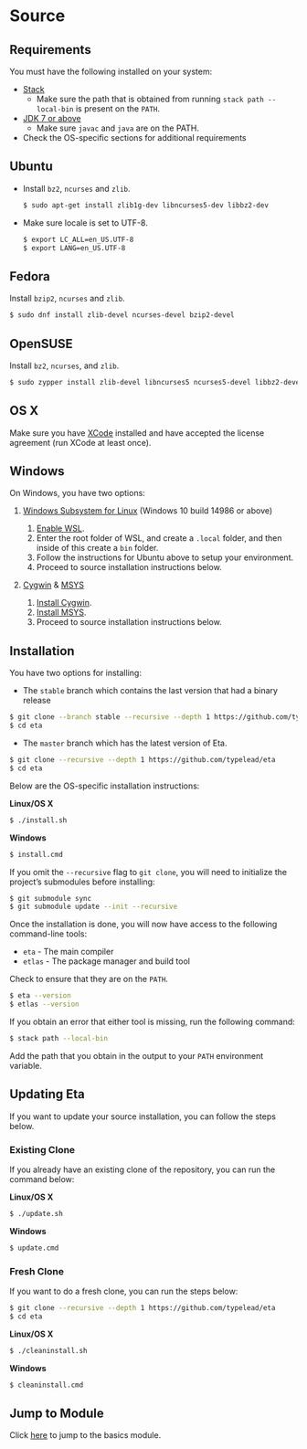 # Source

## Requirements

You must have the following installed on your system:

- [Stack](https://docs.haskellstack.org/en/stable/README)
    - Make sure the path that is obtained from running `stack path --local-bin` is present on the `PATH`.
- [JDK 7 or above](http://www.oracle.com/technetwork/java/javase/downloads/index.html)
    - Make sure `javac` and `java` are on the PATH.
- Check the OS-specific sections for additional requirements

## Ubuntu

-   Install `bz2`, `ncurses` and `zlib`.

    ```sh
    $ sudo apt-get install zlib1g-dev libncurses5-dev libbz2-dev
    ```

-   Make sure locale is set to UTF-8.

    ```sh
    $ export LC_ALL=en_US.UTF-8
    $ export LANG=en_US.UTF-8
    ```

## Fedora

Install `bzip2`, `ncurses` and `zlib`.

```sh
$ sudo dnf install zlib-devel ncurses-devel bzip2-devel
```

## OpenSUSE

Install `bz2`, `ncurses`, and `zlib`.

```sh
$ sudo zypper install zlib-devel libncurses5 ncurses5-devel libbz2-devel
```

## OS X

Make sure you have [XCode](https://developer.apple.com/xcode/) installed and
  have accepted the license agreement (run XCode at least once).

## Windows

On Windows, you have two options:

1.  [Windows Subsystem for Linux](https://msdn.microsoft.com/en-gb/commandline/wsl/about) (Windows 10 build 14986 or above)

    1. [Enable WSL](https://msdn.microsoft.com/en-gb/commandline/wsl/install_guide).
    2. Enter the root folder of WSL, and create a `.local` folder, and then inside of this create a `bin` folder.
    3. Follow the instructions for Ubuntu above to setup your environment.
    4. Proceed to source installation instructions below.

2.  [Cygwin](https://cygwin.com/index.html) & [MSYS](http://www.mingw.org/wiki/MSYS)

    1. [Install Cygwin](https://cygwin.com/install.html).
    2. [Install MSYS](http://www.mingw.org/wiki/MSYS).
    3. Proceed to source installation instructions below.

## Installation

You have two options for installing:

- The `stable` branch which contains the last version that had a binary release

```sh
$ git clone --branch stable --recursive --depth 1 https://github.com/typelead/eta
$ cd eta
```

- The `master` branch which has the latest version of Eta.

```sh
$ git clone --recursive --depth 1 https://github.com/typelead/eta
$ cd eta
```

Below are the OS-specific installation instructions:

**Linux/OS X**

```sh
$ ./install.sh
```

**Windows**

```sh
$ install.cmd
```

If you omit the `--recursive` flag to `git clone`, you will need to initialize the project’s submodules before installing:

```sh
$ git submodule sync
$ git submodule update --init --recursive
```

Once the installation is done, you will now have access to the following command-line tools:

- `eta` - The main compiler
- `etlas` - The package manager and build tool

Check to ensure that they are on the `PATH`.

```sh
$ eta --version
$ etlas --version
```

If you obtain an error that either tool is missing, run the following command:

```sh
$ stack path --local-bin
```

Add the path that you obtain in the output to your `PATH` environment variable.

## Updating Eta

If you want to update your source installation, you can follow the steps below.

### Existing Clone

If you already have an existing clone of the repository, you can run the command below:

**Linux/OS X**

```sh
$ ./update.sh
```

**Windows**

```sh
$ update.cmd
```

### Fresh Clone

If you want to do a fresh clone, you can run the steps below:

```sh
$ git clone --recursive --depth 1 https://github.com/typelead/eta
$ cd eta
```

**Linux/OS X**

```sh
$ ./cleaninstall.sh
```

**Windows**

```sh
$ cleaninstall.cmd
```

## Jump to Module

Click [here](/docs/user-guides/eta-user-guide/basics/quick-start) to jump to the basics module.
